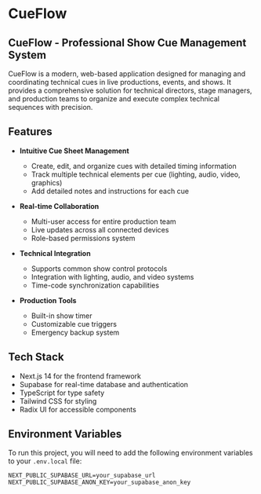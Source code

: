 
# CueFlow

## CueFlow - Professional Show Cue Management System

CueFlow is a modern, web-based application designed for managing and coordinating technical cues in live productions, events, and shows. It provides a comprehensive solution for technical directors, stage managers, and production teams to organize and execute complex technical sequences with precision.

## Features

- **Intuitive Cue Sheet Management**
  - Create, edit, and organize cues with detailed timing information
  - Track multiple technical elements per cue (lighting, audio, video, graphics)
  - Add detailed notes and instructions for each cue

- **Real-time Collaboration**
  - Multi-user access for entire production team
  - Live updates across all connected devices
  - Role-based permissions system

- **Technical Integration**
  - Supports common show control protocols
  - Integration with lighting, audio, and video systems
  - Time-code synchronization capabilities

- **Production Tools**
  - Built-in show timer
  - Customizable cue triggers
  - Emergency backup system

## Tech Stack

- Next.js 14 for the frontend framework
- Supabase for real-time database and authentication
- TypeScript for type safety
- Tailwind CSS for styling
- Radix UI for accessible components

## Environment Variables

To run this project, you will need to add the following environment variables to your `.env.local` file:

```plaintext
NEXT_PUBLIC_SUPABASE_URL=your_supabase_url
NEXT_PUBLIC_SUPABASE_ANON_KEY=your_supabase_anon_key
```


